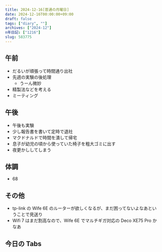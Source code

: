 ```yaml
---
title: 2024-12-16[普通の月曜日]
date: 2024-12-16T00:00:00+09:00
draft: false
tags: ["diary", ""]
archives: ["2024-12"]
n年日記: ["1216"]
slug: 583775
---
```


## 午前

- だるいが頑張って時間通り出社
- 先週の実験の後処理
  - うーん微妙
- 精製法などを考える
- ミーティング

## 午後

- 午後も実験
- 少し報告書を書いて定時で退社
- マクドナルドで時間を潰して帰宅
- 息子が幼児の頃から使っていた椅子を粗大ゴミに出す
- 夜更かししてしまう

## 体調

- 68

## その他

- tp-link の Wife 6E のルーターが欲しくなるが、まだ困ってないよなあということで見送り
- Wifi 7 はまだ割高なので、Wife 6E でマルチギガ対応の Deco XE75 Pro かなあ

## 今日の Tabs
